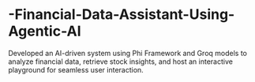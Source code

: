 # -Financial-Data-Assistant-Using-Agentic-AI
Developed an AI-driven system using Phi Framework and Groq models to analyze financial data, retrieve stock insights, and host an interactive playground for seamless user interaction.
